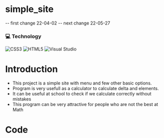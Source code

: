 # simple_site

-- first change 22-04-02
-- next change 22-05-27

### 💻 Technology
![CSS3](https://img.shields.io/badge/css3-%231572B6.svg?style=for-the-badge&logo=css3&logoColor=white)
![HTML5](https://img.shields.io/badge/html5-%23E34F26.svg?style=for-the-badge&logo=html5&logoColor=white)
![Visual Studio](https://img.shields.io/badge/Visual%20Studio-5C2D91.svg?style=for-the-badge&logo=visual-studio&logoColor=white)


# Introduction
 - This project is a simple site with menu and few other basic options.
- Program is very usefull as a calculator to calculate delta and elements. 
- It can be useful at school to check if we calculate correctly without mistakes
- This program can be very attractive for people who are not the best at Math

# Code
